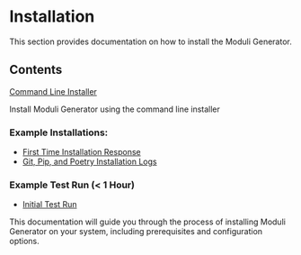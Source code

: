 # Installation

This section provides documentation on how to install the Moduli Generator.

## Contents

[Command Line Installer](command_line_installer.md)

Install Moduli Generator using the command line installer

### Example Installations:

- [First Time Installation Response](installation_response.md)
- [Git, Pip, and Poetry Installation Logs](installation_logs.md)

### Example Test Run (< 1 Hour)

- [Initial Test Run](initial_test_run.md)

This documentation will guide you through the process of installing Moduli Generator on your system, including
prerequisites and configuration options.
